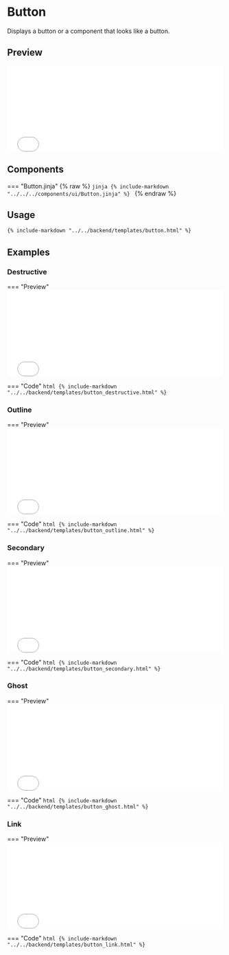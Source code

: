 # Button

Displays a button or a component that looks like a button.


## Preview

<iframe
src="{{ preview_url}}/components/button"
style="width: 100%; height: 200px; border: none;">
</iframe>

## Components

=== "Button.jinja"
{% raw %}
    ```jinja
    {% include-markdown "../../../components/ui/Button.jinja" %}
    ```
{% endraw %}
    

## Usage

```html
{% include-markdown "../../backend/templates/button.html" %}
```

## Examples

### Destructive

=== "Preview"
    <iframe
    src="{{ preview_url}}/components/button?option=destructive"
    style="width: 100%; height: 200px; border: none;">
    </iframe>

=== "Code"
    ```html
    {% include-markdown "../../backend/templates/button_destructive.html" %}
    ```

### Outline

=== "Preview"
    <iframe
    src="{{ preview_url}}/components/button?option=outline"
    style="width: 100%; height: 200px; border: none;">
    </iframe>

=== "Code"
    ```html
    {% include-markdown "../../backend/templates/button_outline.html" %}
    ```

### Secondary

=== "Preview"
    <iframe
    src="{{ preview_url}}/components/button?option=secondary"
    style="width: 100%; height: 200px; border: none;">
    </iframe>

=== "Code"
    ```html
    {% include-markdown "../../backend/templates/button_secondary.html" %}
    ```

### Ghost

=== "Preview"
    <iframe
    src="{{ preview_url}}/components/button?option=ghost"
    style="width: 100%; height: 200px; border: none;">
    </iframe>

=== "Code"
    ```html
    {% include-markdown "../../backend/templates/button_ghost.html" %}
    ```

### Link

=== "Preview"
    <iframe
    src="{{ preview_url}}/components/button?option=link"
    style="width: 100%; height: 200px; border: none;">
    </iframe>

=== "Code"
    ```html
    {% include-markdown "../../backend/templates/button_link.html" %}
    ```
